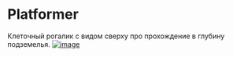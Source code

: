 # Platformer
Клеточный рогалик с видом сверху про прохождение в глубину подземелья.
[![image](https://user-images.githubusercontent.com/84345515/175332108-274fcac5-c196-4ccd-8c40-29d668f0999a.png)](https://sun9-17.userapi.com/impg/Q8l2b-7dmCZ7joE83BOw1FB3UqHyYXRgZOlZXg/D3nYrwUbrEU.jpg?size=656x656&quality=96&sign=e626189b1e55e38845b7697ceff53704&type=album)
